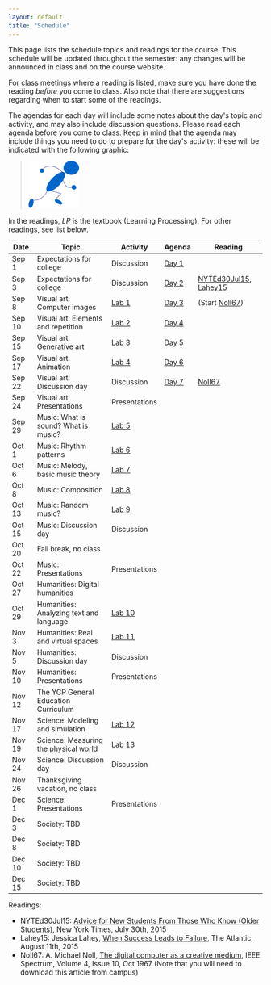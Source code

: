 ```yaml
---
layout: default
title: "Schedule"
---
```


This page lists the schedule topics and readings for the course.  This schedule will be updated throughout the semester: any changes will be announced in class and on the course website.

For class meetings where a reading is listed, make sure you have done the reading *before* you come to class.  Also note that there are suggestions regarding when to start some of the readings.

The agendas for each day will include some notes about the day's topic and activity, and may also include discussion questions.  Please read each agenda before you come to class.  Keep in mind that the agenda may include things you need to do to prepare for the day's activity: these will be indicated with the following graphic:

> ![Get ready!](agenda/img/getready.png)

In the readings, *LP* is the textbook (Learning Processing).  For other readings, see list below.

Date | Topic | Activity | Agenda | Reading
---- | ----- | -------- | -------| -------
Sep 1 | Expectations for college | Discussion | [Day 1](agenda/day01.html) | 
Sep 3 | Expectations for college | Discussion | [Day 2](agenda/day02.html) | [NYTEd30Jul15](http://www.nytimes.com/2015/08/02/education/edlife/advice-for-new-students-from-those-who-know-old-students.html), [Lahey15](http://www.theatlantic.com/education/archive/2015/08/when-success-leads-to-failure/400925/)
Sep 8 | Visual art: Computer images | [Lab 1](labs/lab01.html) | [Day 3](agenda/day03.html) | (Start [Noll67](http://ieeexplore.ieee.org/xpl/articleDetails.jsp?arnumber=5217127))
Sep 10 | Visual art: Elements and repetition | [Lab 2](labs/lab02.html) | [Day 4](agenda/day04.html) |
Sep 15 | Visual art: Generative art | [Lab 3](labs/lab03.html) | [Day 5](agenda/day05.html) |
Sep 17 | Visual art: Animation | [Lab 4](labs/lab04.html) | [Day 6](agenda/day06.html) | 
Sep 22 | Visual art: Discussion day | Discussion | [Day 7](agenda/day07.html) | [Noll67](http://ieeexplore.ieee.org/xpl/articleDetails.jsp?arnumber=5217127&queryText=the+digital+computer+as+a+creative+medium&newsearch=true&searchField=Search_All)
Sep 24 | Visual art: Presentations | Presentations
Sep 29 | Music: What is sound? What is music? | [Lab 5](labs/lab05.html)
Oct 1 | Music: Rhythm patterns | [Lab 6](labs/lab06.html)
Oct 6 | Music: Melody, basic music theory | [Lab 7](labs/lab07.html)
Oct 8 | Music: Composition | [Lab 8](labs/lab08.html)
Oct 13 | Music: Random music? | [Lab 9](labs/lab09.html)
Oct 15 | Music: Discussion day | Discussion
Oct 20 | Fall break, no class
Oct 22 | Music: Presentations | Presentations
Oct 27 | Humanities: Digital humanities
Oct 29 | Humanities: Analyzing text and language | [Lab 10](labs/lab10.html)
Nov 3 | Humanities: Real and virtual spaces | [Lab 11](labs/lab11.html)
Nov 5 | Humanities: Discussion day | Discussion
Nov 10 | Humanities: Presentations | Presentations
Nov 12 | The YCP General Education Curriculum
Nov 17 | Science: Modeling and simulation | [Lab 12](labs/lab12.html)
Nov 19 | Science: Measuring the physical world | [Lab 13](labs/lab13.html)
Nov 24 | Science: Discussion day | Discussion
Nov 26 | Thanksgiving vacation, no class
Dec 1 | Science: Presentations | Presentations
Dec 3 | Society: TBD
Dec 8 | Society: TBD
Dec 10 | Society: TBD
Dec 15 | Society: TBD

Readings:

* NYTEd30Jul15: [Advice for New Students From Those Who Know (Older Students)](http://www.nytimes.com/2015/08/02/education/edlife/advice-for-new-students-from-those-who-know-old-students.html), New York Times, July 30th, 2015
* Lahey15: Jessica Lahey, [When Success Leads to Failure](http://www.theatlantic.com/education/archive/2015/08/when-success-leads-to-failure/400925/), The Atlantic, August 11th, 2015
* Noll67: A. Michael Noll, [The digital computer as a creative medium](http://ieeexplore.ieee.org/xpl/articleDetails.jsp?arnumber=5217127), IEEE Spectrum, Volume 4, Issue 10, Oct 1967 (Note that you will need to download this article from campus)

<!--
Sep 1  |
Sep 6 |
Sep 8 |
Sep 15 |
Sep 17 |
Sep 22 |
Sep 24 |
Sep 29 |
Oct 1 |
Oct 6 |
Oct 8 |
Oct 13 |
Oct 15 |
Oct 20 | *No class* &mdash; fall break
Oct 22 |
Oct 27 |
Oct 29 |
Nov 3 |
Nov 5 |
Nov 10 |
Nov 12 |
Nov 17 |
Nov 19 |
Nov 24 |
Nov 26 | *No class* &mdash; Thanksgiving break
Dec 1 |
Dec 3 |
Dec 8 |
Dec 10 |
-->

<!-- vim:set wrap: ­-->
<!-- vim:set linebreak: -->
<!-- vim:set nolist: -->
